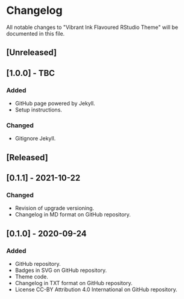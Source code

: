 # Changelog
All notable changes to "Vibrant Ink Flavoured RStudio Theme" will be documented in this file.

## [Unreleased]

## [1.0.0] - TBC
### Added
- GitHub page powered by Jekyll.
- Setup instructions.
### Changed
- Gitignore Jekyll.

## [Released]

## [0.1.1] - 2021-10-22
### Changed
- Revision of upgrade versioning.
- Changelog in MD format on GitHub repository.

## [0.1.0] - 2020-09-24
### Added
- GitHub repository.
- Badges in SVG on GitHub repository.
- Theme code.
- Changelog in TXT format on GitHub repository.
- License CC-BY Attribution 4.0 International on GitHub repository.
